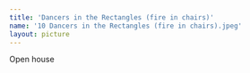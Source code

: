 ```yaml
---
title: 'Dancers in the Rectangles (fire in chairs)'
name: '10 Dancers in the Rectangles (fire in chairs).jpeg'
layout: picture
---
```


Open house
